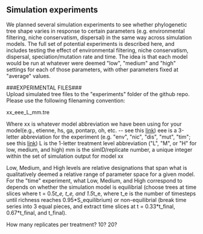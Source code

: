 ## Simulation experiments

We planned several simulation experiments to see whether phylogenetic tree shape varies in response to certain parameters (e.g. environmental filtering, niche conservatism, dispersal) in the same way across simulation models. The full set of potential experiments is described here, and includes testing the effect of environmental filtering, niche conservatism, dispersal, speciation/mutation rate and time. The idea is that each model would be run at whatever were deemed "low", "medium" and "high" settings for each of those parameters, with other parameters fixed at "average" values.  

###EXPERIMENTAL FILES###  
Upload simulated tree files to the "experiments" folder of the github repo.  
Please use the following filenaming convention:  

xx_eee_L_mm.tre  

Where
xx  is whatever model abbreviation we have been using for your model(e.g., etienne, hs, ga, pontarp, oh, etc. -- see this [link](https://docs.google.com/spreadsheets/d/1pcUuINauW11cE5OpHVQf_ZuzHzhm2VJkCn7-lSEJXYI/edit#gid=0))
eee  is a 3-letter abbreviation for the experiment (e.g. "env", "nic", "dis", "mut", "tim"; see this [link](https://docs.google.com/spreadsheets/d/1pcUuINauW11cE5OpHVQf_ZuzHzhm2VJkCn7-lSEJXYI/edit#gid=1549290990))
L is the 1-letter treatment level abbreviation ("L", "M", or "H" for low, medium, and high)
mm is the simID/replicate number, a unique integer within the set of simulation output for model xx

Low, Medium, and High levels are relative designations that span what is qualitatively deemed a relative range of parameter space for a given model. For the "time" experiment, what Low, Medium, and High correspond to depends on whether the simulation model is equilibrial (choose trees at time slices where t = 0.5*t_e, t_e, and 1.5*t_e, where t_e is the number of timesteps until richness reaches 0.95\*S_equilibrium) or non-equilibrial (break time series into 3 equal pieces, and extract time slices at t = 0.33\*t_final, 0.67\*t_final, and t_final).

How many replicates per treatment? 10? 20?
